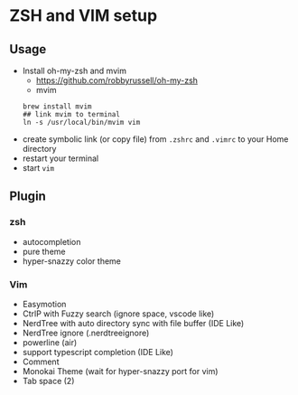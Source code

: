 # ZSH and VIM setup

## Usage
- Install oh-my-zsh and mvim
  - https://github.com/robbyrussell/oh-my-zsh
  - mvim
  ```
  brew install mvim
  ## link mvim to terminal
  ln -s /usr/local/bin/mvim vim
  ```
- create symbolic link (or copy file) from `.zshrc` and `.vimrc` to your Home directory
- restart your terminal
- start `vim`

## Plugin
### zsh
- autocompletion
- pure theme
- hyper-snazzy color theme

### Vim
- Easymotion
- CtrlP with Fuzzy search (ignore space, vscode like)
- NerdTree with auto directory sync with file buffer (IDE Like)
- NerdTree ignore (.nerdtreeignore)
- powerline (air)
- support typescript completion (IDE Like)
- Comment <gcc>
- Monokai Theme (wait for hyper-snazzy port for vim)
- Tab space (2)
